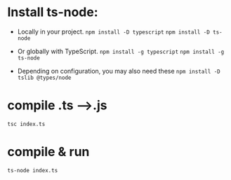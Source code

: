 # Install ts-node:

- Locally in your project.
  `npm install -D typescript`
  `npm install -D ts-node`

- Or globally with TypeScript.
  `npm install -g typescript`
  `npm install -g ts-node`

- Depending on configuration, you may also need these
  `npm install -D tslib @types/node`

# compile .ts -->.js

`tsc index.ts`

# compile & run

`ts-node index.ts`
